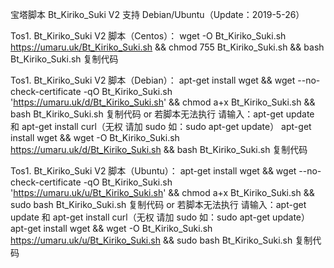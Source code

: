 宝塔脚本 Bt_Kiriko_Suki V2 支持 Debian/Ubuntu（Update：2019-5-26）

Tos1.  Bt_Kiriko_Suki V2 脚本（Centos）：
wget -O Bt_Kiriko_Suki.sh https://umaru.uk/Bt_Kiriko_Suki.sh && chmod 755 Bt_Kiriko_Suki.sh && bash Bt_Kiriko_Suki.sh
复制代码

Tos1.  Bt_Kiriko_Suki V2 脚本（Debian）：
apt-get install wget && wget --no-check-certificate -qO Bt_Kiriko_Suki.sh 'https://umaru.uk/d/Bt_Kiriko_Suki.sh' && chmod a+x Bt_Kiriko_Suki.sh && bash Bt_Kiriko_Suki.sh
复制代码
or   若脚本无法执行 请输入：apt-get update 和 apt-get install curl（无权 请加 sudo 如：sudo apt-get update）
apt-get install wget && wget -O Bt_Kiriko_Suki.sh https://umaru.uk/d/Bt_Kiriko_Suki.sh && bash Bt_Kiriko_Suki.sh
复制代码

Tos1.  Bt_Kiriko_Suki V2 脚本（Ubuntu）：
apt-get install wget && wget --no-check-certificate -qO Bt_Kiriko_Suki.sh 'https://umaru.uk/u/Bt_Kiriko_Suki.sh' && chmod a+x Bt_Kiriko_Suki.sh && sudo bash Bt_Kiriko_Suki.sh
复制代码
or   若脚本无法执行 请输入：apt-get update 和 apt-get install curl（无权 请加 sudo 如：sudo apt-get update）
apt-get install wget && wget -O Bt_Kiriko_Suki.sh https://umaru.uk/u/Bt_Kiriko_Suki.sh && sudo bash Bt_Kiriko_Suki.sh
复制代码
